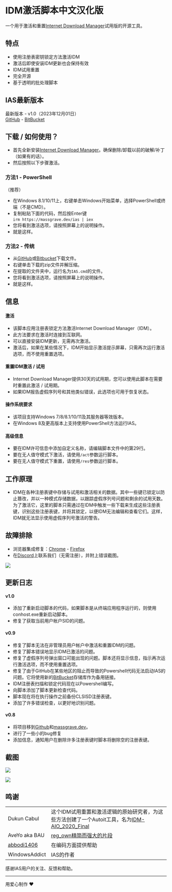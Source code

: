 # IDM激活脚本中文汉化版

一个用于激活和重置[Internet Download Manager](https://www.internetdownloadmanager.com/)试用版的开源工具。

## 特点

-   使用注册表密钥锁定方法激活IDM
-   激活后即使安装IDM更新也会保持有效
-   IDM试用重置
-   完全开源
-   基于透明的批处理脚本

## IAS最新版本

最新版本 - v1.0（2023年12月01日）\
[GitHub](https://github.com/WindowsAddict/IDM-Activation-Script) - [BitBucket](https://bitbucket.org/WindowsAddict/idm-activation-script/)

## 下载 / 如何使用？

-   首先全新安装[Internet Download Manager](https://www.internetdownloadmanager.com/)。确保删除/卸载以前的破解/补丁（如果有的话）。
-   然后按照以下步骤激活。

### 方法1 - PowerShell

（推荐）

-   在Windows 8.1/10/11上，右键单击Windows开始菜单，选择PowerShell或终端（不是CMD）。
-   复制粘贴下面的代码，然后按Enter键\
    `irm https://massgrave.dev/ias | iex`
-   您将看到激活选项，请按照屏幕上的说明操作。
-   就是这样。

### 方法2 - 传统

-   从[GitHub](https://github.com/WindowsAddict/IDM-Activation-Script/archive/refs/heads/main.zip)或[Bitbucket](https://bitbucket.org/WindowsAddict/idm-activation-script/get/main.zip)下载文件。
-   右键单击下载的zip文件并解压缩。
-   在提取的文件夹中，运行名为`IAS.cmd`的文件。
-   您将看到激活选项，请按照屏幕上的说明操作。
-   就是这样。

## 信息

#### 激活

-   该脚本应用注册表锁定方法激活Internet Download Manager（IDM）。
-   此方法要求在激活时连接到互联网。
-   可以直接安装IDM更新，无需再次激活。
-   激活后，如果在某些情况下，IDM开始显示激活提示屏幕，只需再次运行激活选项，而不使用重置选项。

#### 重置IDM激活 / 试用

-   Internet Download Manager提供30天的试用期，您可以使用此脚本在需要时重置此激活 / 试用期。
-   如果IDM报告虚假序列号和其他类似错误，此选项也可用于恢复状态。

#### 操作系统要求

-   该项目支持Windows 7/8/8.1/10/11及其服务器等效版本。
-   在Windows 8及更高版本上支持使用PowerShell方法运行IAS。

#### 高级信息

-   要在IDM许可信息中添加自定义名称，请编辑脚本文件中的第29行。
-   要在无人值守模式下激活，请使用`/act`参数运行脚本。
-   要在无人值守模式下重置，请使用`/res`参数运行脚本。

## 工作原理

-   IDM在各种注册表键中存储与试用和激活相关的数据。其中一些键已锁定以防止篡改，并以一种模式存储数据，以跟踪虚假序列号问题和剩余的试用天数。为了激活它，这里的脚本只需通过在IDM中触发一些下载来生成这些注册表键，识别这些注册表键，并将其锁定，以便IDM无法编辑和查看它们。这样，IDM就无法显示使用虚假序列号激活的警告。

## 故障排除

-   浏览器集成修复：[Chrome](https://www.internetdownloadmanager.com/register/new_faq/bi9.html) - [Firefox](https://www.internetdownloadmanager.com/register/new_faq/bi4.html)
-   在[Discord](https://discord.gg/gjJEfq7ux8)上联系我们（无需注册），并附上错误截图。

[![](https://lookimg.com/images/2023/03/21/QTvjcD.png)](https://discord.gg/gjJEfq7ux8)

## 更新日志

#### v1.0

-   添加了重新启动脚本的代码，如果脚本是从终端应用程序运行的，则使用conhost.exe重新启动脚本。
-   修复了获取当前用户帐户SID的问题。

#### v0.9

-   修复了脚本无法在非管理员用户帐户中激活和重置IDM的问题。
-   修复了脚本错误地显示IDM已激活的问题。
-   修复了虚假序列号弹出窗口可能出现的问题。脚本还将显示信息，指示再次运行激活选项，而不使用重置选项。
-   修复了由于GitHub在某些地区的阻止而导致的Powershell代码无法启动IAS的问题。它将使用新的[BitBucket](https://bitbucket.org/WindowsAddict/idm-activation-script/)存储库作为备用链接。
-   IDM注册表扫描和锁定代码现在以Powershell编写。
-   向脚本添加了脚本更新检查代码。
-   脚本现在将在执行操作之前备份CLSISD注册表键。
-   添加了许多错误检查，以更好地识别问题。

#### v0.8

-   将项目移到[Github](https://github.com/WindowsAddict/IDM-Activation-Script)和[massgrave.dev](https://massgrave.dev/idm-activation-script.html)。
-   进行了一些小的bug修复
-   添加信息，通知用户在删除许多注册表键时脚本将删除空的注册表键。

## 截图

![](https://massgrave.dev/IAS.png?raw=true)

![](https://massgrave.dev//IAS_Activation.png?raw=true)

## 鸣谢

|                                             |                                                                                                                                                                                                                                        |
|----------------|--------------------------------------------------------|
| Dukun Cabul                                 | 这个IDM试用重置和激活逻辑的原始研究者，为这些方法创建了一个Autoit工具，名为[IDM-AIO_2020_Final](https://nsaneforums.com/topic/371047-discussion-internet-download-manager-fixes/page/8/#comment-1632062) |
| AveYo aka BAU                               | [reg_own精简而强大的片段](https://pastebin.com/XTPt0JSC)                                                                                                                                                                         |
| [abbodi1406](https://github.com/abbodi1406) | 在编码方面提供帮助                                                                                                                                                                                                                         |
| WindowsAddict                               | IAS的作者                                                                                                                                                                                                                             |

感谢IAS用户的关注、反馈和帮助。

------------------------------------------------------------------------

用爱心制作 ❤️
